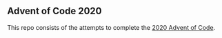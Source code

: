 ## Advent of Code 2020

This repo consists of the attempts to complete the [2020 Advent of Code](https://adventofcode.com/).